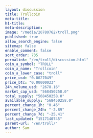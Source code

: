 ```yaml
---
layout: discussion
title: Trollcoin
meta-title: 
h1-title: 
meta-description: 
image: "/media/20780762/troll.png"
published: true
allow_search_engine: false
sitemap: false
enable_comment: false
sort_order: 735
permalink: "/en/troll/discussion.html"
coin_a_symbol: "TROLL"
coin_a_name: "Trollcoin"
coin_a_lower_case: "troll"
price_usd: "0.0027049"
price_btc: "0.00000023"
24h_volume_usd: "2678.16"
market_cap_usd: "568450258.0"
total_supply: "568450258.0"
available_supply: "568450258.0"
percent_change_1h: "0.46"
percent_change_24h: "-2.89"
percent_change_7d: "-25.41"
last_updated: "1517140745"
parent-url: "/en/troll/"
author: Sam
---
```


